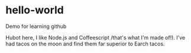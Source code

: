 # hello-world
Demo for learning github

Hubot here, I like Node.js and Coffeescript /that's what I'm made of!).
I've had tacos on the moon and find them far superior to Earch tacos.
